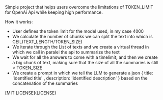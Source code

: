 Simple project that helps users overcome the limitations of TOKEN_LIMIT for OpenAi Api while keeping high performance.

How it works:


<div style="width:100%">

* User defines the token limit for the model used, in my case 4000 
* We calculate the number of chunks we can split the text into which is CEIL(TEXT_LENGTH/TOKEN_SIZE)
* We iterate through the List<String> of texts and we create a virtual thread in which we call in paralel the api to summarize the text
* We wait for all the answers to come with a timelimit, and then we create a big chunk of text, making sure that the size of all the summaries is still < TOKEN_SIZE
* We create a prompt in which we tell the LLM to generate a json { title: 'identified title' , description: 'identified description' } based on the concatenation of the summaries

</div>
[MIT LICENSE](LICENSE)
